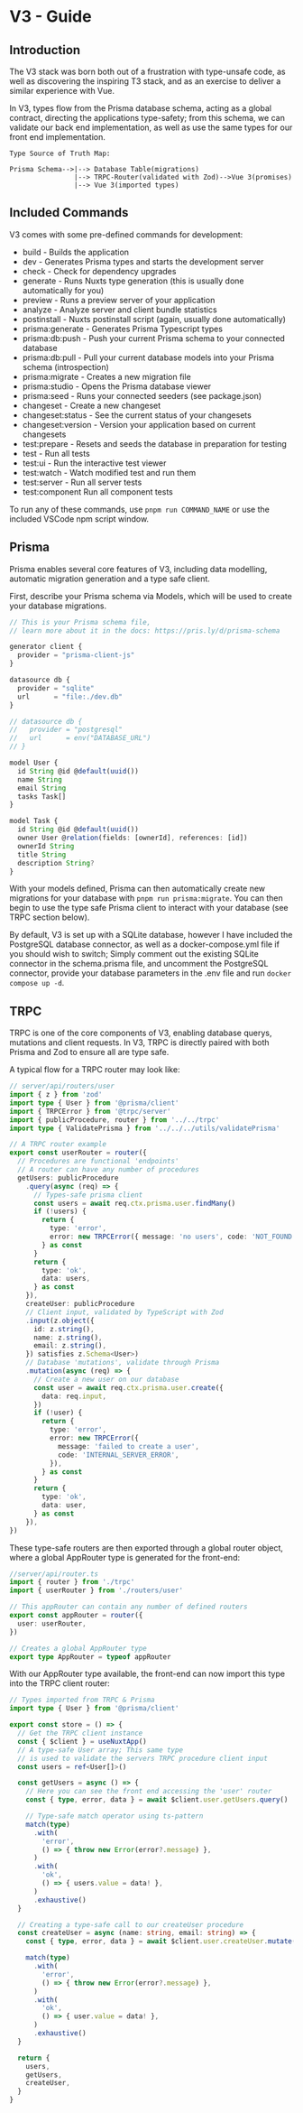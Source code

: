 # V3 - Guide

## Introduction

The V3 stack was born both out of a frustration with type-unsafe code,
as well as discovering the inspiring T3 stack, and as an exercise to deliver a similar experience with Vue.

In V3, types flow from the Prisma database schema, acting as a global contract, directing the applications type-safety; from this schema, we can validate our back end implementation, as well as use the same types for our front end implementation.

```
Type Source of Truth Map:

Prisma Schema-->|--> Database Table(migrations)
                |--> TRPC-Router(validated with Zod)-->Vue 3(promises)
                |--> Vue 3(imported types)
```

## Included Commands

V3 comes with some pre-defined commands for development:

- build - Builds the application
- dev - Generates Prisma types and starts the development server
- check - Check for dependency upgrades
- generate - Runs Nuxts type generation (this is usually done automatically for you)
- preview - Runs a preview server of your application
- analyze - Analyze server and client bundle statistics
- postinstall - Nuxts postinstall script (again, usually done automatically)
- prisma:generate - Generates Prisma Typescript types
- prisma:db:push - Push your current Prisma schema to your connected database
- prisma:db:pull - Pull your current database models into your Prisma schema (introspection)
- prisma:migrate - Creates a new migration file
- prisma:studio - Opens the Prisma database viewer
- prisma:seed - Runs your connected seeders (see package.json)
- changeset - Create a new changeset
- changeset:status - See the current status of your changesets
- changeset:version - Version your application based on current changesets
- test:prepare - Resets and seeds the database in preparation for testing
- test - Run all tests
- test:ui - Run the interactive test viewer
- test:watch - Watch modified test and run them
- test:server - Run all server tests
- test:component Run all component tests

To run any of these commands, use `pnpm run COMMAND_NAME` or use the included VSCode npm script window.

## Prisma

Prisma enables several core features of V3, including data modelling, automatic
migration generation and a type safe client.

First, describe your Prisma schema via Models, which will be used to create your
database migrations. 


```typescript
// This is your Prisma schema file,
// learn more about it in the docs: https://pris.ly/d/prisma-schema

generator client {
  provider = "prisma-client-js"
}

datasource db {
  provider = "sqlite"
  url      = "file:./dev.db"
}

// datasource db {
//   provider = "postgresql"
//   url      = env("DATABASE_URL")
// }

model User {
  id String @id @default(uuid())
  name String
  email String
  tasks Task[]
}

model Task {
  id String @id @default(uuid())
  owner User @relation(fields: [ownerId], references: [id])
  ownerId String
  title String
  description String?
}
```

With your models defined, Prisma can then automatically create new migrations for your
database with `pnpm run prisma:migrate`. You can then begin to use the type safe Prisma
client to interact with your database (see TRPC section below).

By default, V3 is set up with a SQLite database, however I have included
the PostgreSQL database connector, as well as a docker-compose.yml file
if you should wish to switch; Simply comment out the existing SQLite
connector in the schema.prisma file, and uncomment the PostgreSQL connector, provide your database parameters in the .env file and run
`docker compose up -d`.


## TRPC

TRPC is one of the core components of V3, enabling database querys, mutations and client requests. In V3, TRPC is directly paired with both Prisma and Zod to ensure all are type safe.

A typical flow for a TRPC router may look like:

```typescript
// server/api/routers/user
import { z } from 'zod'
import type { User } from '@prisma/client'
import { TRPCError } from '@trpc/server'
import { publicProcedure, router } from '../../trpc'
import type { ValidatePrisma } from '../../../utils/validatePrisma'

// A TRPC router example
export const userRouter = router({
  // Procedures are functional 'endpoints'
  // A router can have any number of procedures
  getUsers: publicProcedure
    .query(async (req) => {
      // Types-safe prisma client
      const users = await req.ctx.prisma.user.findMany()
      if (!users) {
        return {
          type: 'error',
          error: new TRPCError({ message: 'no users', code: 'NOT_FOUND' }),
        } as const
      }
      return {
        type: 'ok',
        data: users,
      } as const
    }),
    createUser: publicProcedure
    // Client input, validated by TypeScript with Zod
    .input(z.object({
      id: z.string(),
      name: z.string(),
      email: z.string(),
    }) satisfies z.Schema<User>)
    // Database 'mutations', validate through Prisma
    .mutation(async (req) => {
      // Create a new user on our database
      const user = await req.ctx.prisma.user.create({
        data: req.input,
      })
      if (!user) {
        return {
          type: 'error',
          error: new TRPCError({
            message: 'failed to create a user',
            code: 'INTERNAL_SERVER_ERROR',
          }),
        } as const
      }
      return {
        type: 'ok',
        data: user,
      } as const
    }),
})

```

These type-safe routers are then exported through a global router object, where a global AppRouter type is generated for the front-end:

```typescript
//server/api/router.ts
import { router } from './trpc'
import { userRouter } from './routers/user'

// This appRouter can contain any number of defined routers
export const appRouter = router({
  user: userRouter,
})

// Creates a global AppRouter type
export type AppRouter = typeof appRouter
```
With our AppRouter type available, the front-end can now import this type
into the TRPC client router:

```typescript
// Types imported from TRPC & Prisma
import type { User } from '@prisma/client'

export const store = () => {
  // Get the TRPC client instance
  const { $client } = useNuxtApp()
  // A type-safe User array; This same type
  // is used to validate the servers TRPC procedure client input
  const users = ref<User[]>()

  const getUsers = async () => {
    // Here you can see the front end accessing the 'user' router
    const { type, error, data } = await $client.user.getUsers.query()

    // Type-safe match operator using ts-pattern
    match(type)
      .with(
        'error',
        () => { throw new Error(error?.message) },
      )
      .with(
        'ok',
        () => { users.value = data! },
      )
      .exhaustive()
  }

  // Creating a type-safe call to our createUser procedure
  const createUser = async (name: string, email: string) => {
    const { type, error, data } = await $client.user.createUser.mutate(input)

    match(type)
      .with(
        'error',
        () => { throw new Error(error?.message) },
      )
      .with(
        'ok',
        () => { user.value = data! },
      )
      .exhaustive()
  }

  return {
    users,
    getUsers,
    createUser,
  }
}
```
